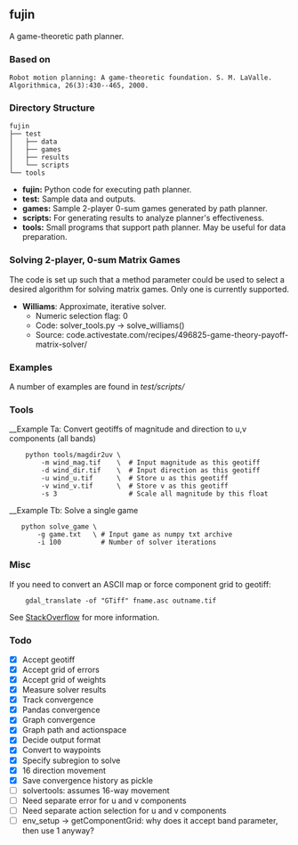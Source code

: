 ## fujin

A game-theoretic path planner. 

### Based on

    Robot motion planning: A game-theoretic foundation. S. M. LaValle. Algorithmica, 26(3):430--465, 2000.

### Directory Structure

	fujin
	├── test
	│   ├── data
	│   ├── games
	│   ├── results
	│   └── scripts
	└── tools

- __fujin:__ Python code for executing path planner.
- __test:__ Sample data and outputs.
- __games:__ Sample 2-player 0-sum games generated by path planner.
- __scripts:__ For generating results to analyze planner's effectiveness.
- __tools:__ Small programs that support path planner. May be useful for data preparation.


### Solving 2-player, 0-sum Matrix Games

The code is set up such that a method parameter could be used to select
a desired algorithm for solving matrix games. Only one is currently supported.

- **Williams**: Approximate, iterative solver. 
    - Numeric selection flag: 0
    - Code: solver_tools.py -> solve_williams()
    - Source: code.activestate.com/recipes/496825-game-theory-payoff-matrix-solver/


### Examples

A number of examples are found in _test/scripts/_

### Tools

__Example Ta: Convert geotiffs of magnitude and direction to u,v components (all bands)

        python tools/magdir2uv \
            -m wind_mag.tif    \  # Input magnitude as this geotiff
            -d wind_dir.tif    \  # Input direction as this geotiff
            -u wind_u.tif      \  # Store u as this geotiff
            -v wind_v.tif      \  # Store v as this geotiff
            -s 3                  # Scale all magnitude by this float

__Example Tb: Solve a single game

       python solve_game \
           -g game.txt   \ # Input game as numpy txt archive
           -i 100          # Number of solver iterations

### Misc

If you need to convert an ASCII map or force component grid to geotiff:

        gdal_translate -of "GTiff" fname.asc outname.tif

See [StackOverflow](https://gis.stackexchange.com/a/62629) for more information. 

### Todo

- [X] Accept geotiff
- [X] Accept grid of errors
- [X] Accept grid of weights
- [X] Measure solver results
- [X] Track convergence
- [X] Pandas convergence
- [X] Graph convergence
- [X] Graph path and actionspace
- [X] Decide output format
- [X] Convert to waypoints
- [X] Specify subregion to solve
- [X] 16 direction movement
- [X] Save convergence history as pickle
- [ ] solvertools: assumes 16-way movement
- [ ] Need separate error for u and v components
- [ ] Need separate action selection for u and v components
- [ ] env_setup -> getComponentGrid: why does it accept band parameter, then use 1 anyway?
